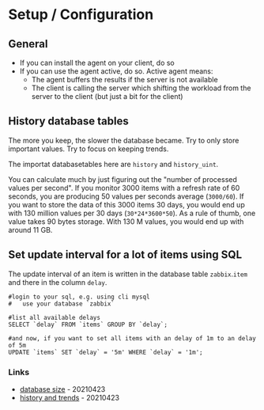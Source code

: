 # Setup / Configuration

## General

* If you can install the agent on your client, do so
* If you can use the agent active, do so. Active agent means:
    * The agent buffers the results if the server is not available
    * The client is calling the server which shifting the workload from the server to the client (but just a bit for the client)

## History database tables

The more you keep, the slower the database became. Try to only store important values.
Try to focus on keeping trends.

The importat databasetables here are `history` and `history_uint`.

You can calculate much by just figuring out the "number of processed values per second".
If you monitor 3000 items with a refresh rate of 60 seconds, you are producing 50 values per seconds average (`3000/60`).
If you want to store the data of this 3000 items 30 days, you would end up with 130 million values per 30 days (`30*24*3600*50`).
As a rule of thumb, one value takes 90 bytes storage. With 130 M values, you would end up with around 11 GB.

## Set update interval for a lot of items using SQL

The update interval of an item is written in the database table `zabbix`.`item` and there in the column `delay`.

```
#login to your sql, e.g. using cli mysql
#   use your database `zabbix`

#list all available delays
SELECT `delay` FROM `items` GROUP BY `delay`;

#and now, if you want to set all items with an delay of 1m to an delay of 5m
UPDATE `items` SET `delay` = '5m' WHERE `delay` = '1m';
```

### Links

* [database size](https://www.zabbix.com/documentation/current/manual/installation/requirements#database_size) - 20210423
* [history and trends](https://www.zabbix.com/documentation/current/manual/config/items/history_and_trends) - 20210423
